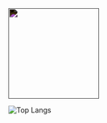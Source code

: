 <div id="stats" display="flex" justify-content="center" align-items="center">
  
  <img style="filter: invert(100%)" height="180em" src="https://github-readme-stats.vercel.app/api?username=dorukersoy47&show_icons=true&hide_border=true&&count_private=true&include_all_commits=true"/>
  
  <br>
  
  ![Top Langs](https://github-readme-stats.vercel.app/api/top-langs/?username=dorukersoy47&layout=compact&theme=vision-friendly-dark)
</div>
